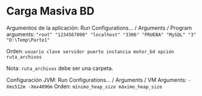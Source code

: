 # Carga Masiva BD

Argumentos de la aplicación:
Run Configurations... / Arguments / Program arguments: `"root" "1234567890" "localhost" "3306" "PRUEBA" "MySQL" "3" "D:\Temp\Parte1"`

Orden: `usuario clave servidor puerto instancia motor_bd opción ruta_archivos`

Nota: `ruta_archivos` debe ser una carpeta.



Configuración JVM:
Run Configurations... / Arguments / VM Arguments: `-Xms512m -Xmx4096m`
Orden: `mínimo_heap_size máximo_heap_size`
